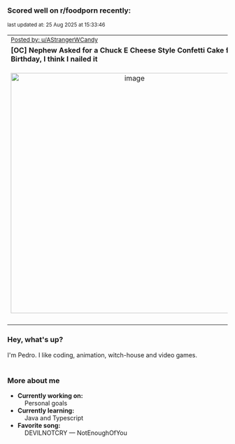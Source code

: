 ### Scored well on r/foodporn recently:

<p align="left"><sub>last updated at: 25 Aug 2025 at 15:33:46</sub></p>

|   |
| --- |
| <sub>[Posted by: u/AStrangerWCandy][source]</sub> |
| **[OC] Nephew Asked for a Chuck E Cheese Style Confetti Cake for his Birthday, I think I nailed it** | 
|<p align="center"> <img alt="image" src="https://i.redd.it/hlafje15a0lf1.jpeg" width="550" /> </p>|
|   |

### Hey, what's up?

I'm Pedro. I like coding, animation, witch-house and video games.<br><br>

### More about me
- **Currently working on:**  
&nbsp;&nbsp;&nbsp;&nbsp;Personal goals
- **Currently learning:**  
&nbsp;&nbsp;&nbsp;&nbsp;Java and Typescript
- **Favorite song:**  
&nbsp;&nbsp;&nbsp;&nbsp;DEVILNOTCRY — NotEnoughOfYou<br><br>

  



  
  
  
[linkedin]: https://linkedin.com/in/pedro-h-r-gomes-8a487b14a/
[gmail]: mailto:pilique11@gmail.com
[source]: https://reddit.com/r/FoodPorn/comments/1mz2hof/oc_nephew_asked_for_a_chuck_e_cheese_style/
[redditAPI]: https://www.reddit.com/dev/api/